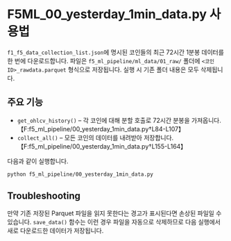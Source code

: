 # F5ML_00_yesterday_1min_data.py 사용법

`f1_f5_data_collection_list.json`에 명시된 코인들의 최근 72시간 1분봉 데이터를 한 번에 다운로드합니다.
파일은 `f5_ml_pipeline/ml_data/01_raw/` 폴더에 `<코인ID>_rawdata.parquet` 형식으로 저장됩니다. 실행 시 기존 폴더 내용은 모두 삭제됩니다.

## 주요 기능
- `get_ohlcv_history()` – 각 코인에 대해 분할 호출로 72시간 분봉을 가져옵니다.【F:f5_ml_pipeline/00_yesterday_1min_data.py†L84-L107】
- `collect_all()` – 모든 코인의 데이터를 내려받아 저장합니다.【F:f5_ml_pipeline/00_yesterday_1min_data.py†L155-L164】

다음과 같이 실행합니다.
```bash
python f5_ml_pipeline/00_yesterday_1min_data.py
```

## Troubleshooting

만약 기존 저장된 Parquet 파일을 읽지 못한다는 경고가 표시된다면 손상된 파일일 수 있습니다.
`save_data()` 함수는 이런 경우 파일을 자동으로 삭제하므로 다음 실행에서 새로 다운로드한 데이터가 저장됩니다.

